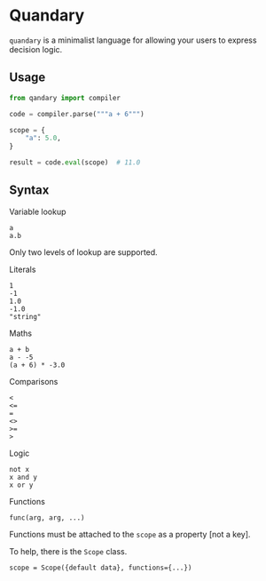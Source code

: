 # Quandary

`quandary` is a minimalist language for allowing your users to express decision logic.

## Usage

```py
from qandary import compiler

code = compiler.parse("""a + 6""")

scope = {
    "a": 5.0,
}

result = code.eval(scope)  # 11.0
```

## Syntax

Variable lookup

    a
    a.b

Only two levels of lookup are supported.

Literals

    1
    -1
    1.0
    -1.0
    "string"

Maths

    a + b
    a - -5
    (a + 6) * -3.0

Comparisons

    <
    <=
    =
    <>
    >=
    >

Logic

    not x
    x and y
    x or y

Functions

    func(arg, arg, ...)

Functions must be attached to the `scope` as a property [not a key].

To help, there is the `Scope` class.

    scope = Scope({default data}, functions={...})
